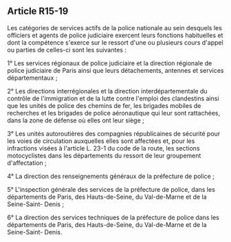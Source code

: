 Article R15-19
----
Les catégories de services actifs de la police nationale au sein desquels les
officiers et agents de police judiciaire exercent leurs fonctions habituelles et
dont la compétence s'exerce sur le ressort d'une ou plusieurs cours d'appel ou
parties de celles-ci sont les suivantes :

1° Les services régionaux de police judiciaire et la direction régionale de
police judiciaire de Paris ainsi que leurs détachements, antennes et services
départementaux ;

2° Les directions interrégionales et la direction interdépartementale du
contrôle de l'immigration et de la lutte contre l'emploi des clandestins ainsi
que les unités de police des chemins de fer, les brigades mobiles de recherches
et les brigades de police aéronautique qui leur sont rattachées, dans la zone de
défense où elles ont leur siège ;

3° Les unités autoroutières des compagnies républicaines de sécurité pour les
voies de circulation auxquelles elles sont affectées et, pour les infractions
visées à l'article L. 23-1 du code de la route, les sections motocyclistes dans
les départements du ressort de leur groupement d'affectation ;

4° La direction des renseignements généraux de la préfecture de police ;

5° L'inspection générale des services de la préfecture de police, dans les
départements de Paris, des Hauts-de-Seine, du Val-de-Marne et de la Seine-Saint-
Denis ;

6° La direction des services techniques de la préfecture de police dans les
départements de Paris, des Hauts-de-Seine, du Val-de-Marne et de la Seine-Saint-
Denis.
